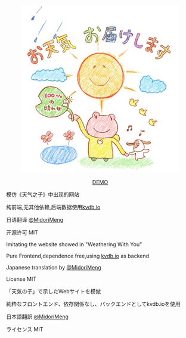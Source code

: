 <div align="center">
  
<img src="img/top.jpg" height="450">

[DEMO](https://ivanlulyf.github.io/OtenkiGirl/)

</div>



模仿《天气之子》中出现的网站

纯前端,无其他依赖,后端数据使用[kvdb.io](https://kvdb.io)

日语翻译 [@MidoriMeng](https://github.com/MidoriMeng)

开源许可 MIT

Imitating the website showed in "Weathering With You"

Pure Frontend,dependence free,using [kvdb.io](https://kvdb.io) as backend

Japanese translation by [@MidoriMeng](https://github.com/MidoriMeng)

License MIT

「天気の子」で示したWebサイトを模倣

純粋なフロントエンド、依存関係なし、バックエンドとしてkvdb.ioを使用

日本語翻訳 [@MidoriMeng](https://github.com/MidoriMeng)

ライセンス MIT
